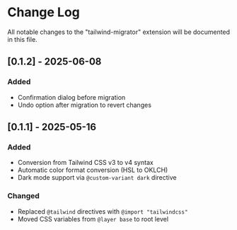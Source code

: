 # Change Log

All notable changes to the "tailwind-migrator" extension will be documented in this file.

## [0.1.2] - 2025-06-08

### Added

- Confirmation dialog before migration
- Undo option after migration to revert changes

## [0.1.1] - 2025-05-16

### Added

- Conversion from Tailwind CSS v3 to v4 syntax
- Automatic color format conversion (HSL to OKLCH)
- Dark mode support via `@custom-variant dark` directive

### Changed

- Replaced `@tailwind` directives with `@import "tailwindcss"`
- Moved CSS variables from `@layer base` to root level